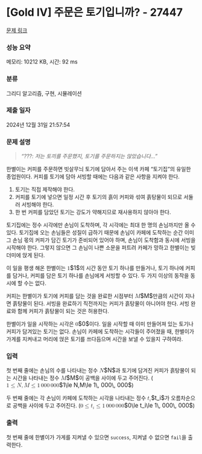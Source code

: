 # [Gold IV] 주문은 토기입니까? - 27447 

[문제 링크](https://www.acmicpc.net/problem/27447) 

### 성능 요약

메모리: 10212 KB, 시간: 92 ms

### 분류

그리디 알고리즘, 구현, 시뮬레이션

### 제출 일자

2024년 12월 31일 21:57:54

### 문제 설명

<blockquote>
<p><em>“???: 저는 토끼를 주문했지, 토기를 주문하지는 않았습니다…”</em></p>
</blockquote>

<p>한별이는 커피를 주문하면 빗살무늬 토기에 담아서 주는 이색 카페 “토기집”의 유일한 종업원이다. 커피를 토기에 담아 서빙할 때에는 다음과 같은 사항을 지켜야 한다.</p>

<ol>
	<li>토기는 직접 제작해야 한다.</li>
	<li>커피를 토기에 넣으면 일정 시간 후 토기의 흙이 커피와 섞여 흙탕물이 되므로 서둘러 서빙해야 한다.</li>
	<li>한 번 커피를 담았던 토기는 강도가 약해지므로 재사용하지 않아야 한다.</li>
</ol>

<p>토기집에는 정수 시각에만 손님이 도착하며, 각 시각에는 최대 한 명의 손님까지만 올 수 있다. 토기집에 오는 손님들은 성질이 급하기 때문에 손님이 카페에 도착하는 순간 이미 그 손님 몫의 커피가 담긴 토기가 준비되어 있어야 하며, 손님이 도착함과 동시에 서빙을 시작해야 한다. 그렇지 않으면 그 손님이 나쁜 소문을 퍼트려 카페가 망하고 한별이는 빚더미에 앉게 된다.</p>

<p>이 일을 평생 해온 한별이는 <mjx-container class="MathJax" jax="CHTML" style="font-size: 109%; position: relative;"><mjx-math class="MJX-TEX" aria-hidden="true"><mjx-mn class="mjx-n"><mjx-c class="mjx-c31"></mjx-c></mjx-mn></mjx-math><mjx-assistive-mml unselectable="on" display="inline"><math xmlns="http://www.w3.org/1998/Math/MathML"><mn>1</mn></math></mjx-assistive-mml><span aria-hidden="true" class="no-mathjax mjx-copytext">$1$</span></mjx-container>의 시간 동안 토기 하나를 만들거나, 토기 하나에 커피를 담거나, 커피를 담은 토기 하나를 손님에게 서빙할 수 있다. 두 가지 이상의 동작을 동시에 할 수는 없다.</p>

<p>커피는 한별이가 토기에 커피를 담는 것을 완료한 시점부터 <mjx-container class="MathJax" jax="CHTML" style="font-size: 109%; position: relative;"><mjx-math class="MJX-TEX" aria-hidden="true"><mjx-mi class="mjx-i"><mjx-c class="mjx-c1D440 TEX-I"></mjx-c></mjx-mi></mjx-math><mjx-assistive-mml unselectable="on" display="inline"><math xmlns="http://www.w3.org/1998/Math/MathML"><mi>M</mi></math></mjx-assistive-mml><span aria-hidden="true" class="no-mathjax mjx-copytext">$M$</span></mjx-container>만큼의 시간이 지나면 흙탕물이 된다. 서빙을 완료하기 직전까지는 커피가 흙탕물이 아니어야 한다. 서빙 완료와 함께 커피가 흙탕물이 되는 것은 허용한다.</p>

<p>한별이가 일을 시작하는 시각은 <mjx-container class="MathJax" jax="CHTML" style="font-size: 109%; position: relative;"><mjx-math class="MJX-TEX" aria-hidden="true"><mjx-mn class="mjx-n"><mjx-c class="mjx-c30"></mjx-c></mjx-mn></mjx-math><mjx-assistive-mml unselectable="on" display="inline"><math xmlns="http://www.w3.org/1998/Math/MathML"><mn>0</mn></math></mjx-assistive-mml><span aria-hidden="true" class="no-mathjax mjx-copytext">$0$</span></mjx-container>이다. 일을 시작할 때 이미 만들어져 있는 토기나 커피가 담겨있는 토기는 없다. 손님이 카페에 도착하는 시각들이 주어졌을 때, 한별이가 가게를 지켜내고 머리에 얹은 토기를 쓰다듬으며 시간을 보낼 수 있을지 구하여라.</p>

### 입력 

 <p>첫 번째 줄에는 손님의 수를 나타내는 정수 <mjx-container class="MathJax" jax="CHTML" style="font-size: 109%; position: relative;"><mjx-math class="MJX-TEX" aria-hidden="true"><mjx-mi class="mjx-i"><mjx-c class="mjx-c1D441 TEX-I"></mjx-c></mjx-mi></mjx-math><mjx-assistive-mml unselectable="on" display="inline"><math xmlns="http://www.w3.org/1998/Math/MathML"><mi>N</mi></math></mjx-assistive-mml><span aria-hidden="true" class="no-mathjax mjx-copytext">$N$</span></mjx-container>과 토기에 담겨진 커피가 흙탕물이 되는 시간을 나타내는 정수 <mjx-container class="MathJax" jax="CHTML" style="font-size: 109%; position: relative;"><mjx-math class="MJX-TEX" aria-hidden="true"><mjx-mi class="mjx-i"><mjx-c class="mjx-c1D440 TEX-I"></mjx-c></mjx-mi></mjx-math><mjx-assistive-mml unselectable="on" display="inline"><math xmlns="http://www.w3.org/1998/Math/MathML"><mi>M</mi></math></mjx-assistive-mml><span aria-hidden="true" class="no-mathjax mjx-copytext">$M$</span></mjx-container>이 공백을 사이에 두고 주어진다. (<mjx-container class="MathJax" jax="CHTML" style="font-size: 109%; position: relative;"><mjx-math class="MJX-TEX" aria-hidden="true"><mjx-mn class="mjx-n"><mjx-c class="mjx-c31"></mjx-c></mjx-mn><mjx-mo class="mjx-n" space="4"><mjx-c class="mjx-c2264"></mjx-c></mjx-mo><mjx-mi class="mjx-i" space="4"><mjx-c class="mjx-c1D441 TEX-I"></mjx-c></mjx-mi><mjx-mo class="mjx-n"><mjx-c class="mjx-c2C"></mjx-c></mjx-mo><mjx-mi class="mjx-i" space="2"><mjx-c class="mjx-c1D440 TEX-I"></mjx-c></mjx-mi><mjx-mo class="mjx-n" space="4"><mjx-c class="mjx-c2264"></mjx-c></mjx-mo><mjx-mn class="mjx-n" space="4"><mjx-c class="mjx-c31"></mjx-c></mjx-mn><mjx-mstyle><mjx-mspace style="width: 0.167em;"></mjx-mspace></mjx-mstyle><mjx-mn class="mjx-n"><mjx-c class="mjx-c30"></mjx-c><mjx-c class="mjx-c30"></mjx-c><mjx-c class="mjx-c30"></mjx-c></mjx-mn><mjx-mstyle><mjx-mspace style="width: 0.167em;"></mjx-mspace></mjx-mstyle><mjx-mn class="mjx-n"><mjx-c class="mjx-c30"></mjx-c><mjx-c class="mjx-c30"></mjx-c><mjx-c class="mjx-c30"></mjx-c></mjx-mn></mjx-math><mjx-assistive-mml unselectable="on" display="inline"><math xmlns="http://www.w3.org/1998/Math/MathML"><mn>1</mn><mo>≤</mo><mi>N</mi><mo>,</mo><mi>M</mi><mo>≤</mo><mn>1</mn><mstyle scriptlevel="0"><mspace width="0.167em"></mspace></mstyle><mn>000</mn><mstyle scriptlevel="0"><mspace width="0.167em"></mspace></mstyle><mn>000</mn></math></mjx-assistive-mml><span aria-hidden="true" class="no-mathjax mjx-copytext">$1\le N,M\le 1\, 000\, 000$</span></mjx-container>)</p>

<p>두 번째 줄에는 각 손님이 카페에 도착하는 시각을 나타내는 정수 <mjx-container class="MathJax" jax="CHTML" style="font-size: 109%; position: relative;"><mjx-math class="MJX-TEX" aria-hidden="true"><mjx-msub><mjx-mi class="mjx-i"><mjx-c class="mjx-c1D461 TEX-I"></mjx-c></mjx-mi><mjx-script style="vertical-align: -0.15em;"><mjx-mi class="mjx-i" size="s"><mjx-c class="mjx-c1D456 TEX-I"></mjx-c></mjx-mi></mjx-script></mjx-msub></mjx-math><mjx-assistive-mml unselectable="on" display="inline"><math xmlns="http://www.w3.org/1998/Math/MathML"><msub><mi>t</mi><mi>i</mi></msub></math></mjx-assistive-mml><span aria-hidden="true" class="no-mathjax mjx-copytext">$t_i$</span></mjx-container>가 오름차순으로 공백을 사이에 두고 주어진다. (<mjx-container class="MathJax" jax="CHTML" style="font-size: 109%; position: relative;"><mjx-math class="MJX-TEX" aria-hidden="true"><mjx-mn class="mjx-n"><mjx-c class="mjx-c30"></mjx-c></mjx-mn><mjx-mo class="mjx-n" space="4"><mjx-c class="mjx-c2264"></mjx-c></mjx-mo><mjx-msub space="4"><mjx-mi class="mjx-i"><mjx-c class="mjx-c1D461 TEX-I"></mjx-c></mjx-mi><mjx-script style="vertical-align: -0.15em;"><mjx-mi class="mjx-i" size="s"><mjx-c class="mjx-c1D456 TEX-I"></mjx-c></mjx-mi></mjx-script></mjx-msub><mjx-mo class="mjx-n" space="4"><mjx-c class="mjx-c2264"></mjx-c></mjx-mo><mjx-mn class="mjx-n" space="4"><mjx-c class="mjx-c31"></mjx-c></mjx-mn><mjx-mstyle><mjx-mspace style="width: 0.167em;"></mjx-mspace></mjx-mstyle><mjx-mn class="mjx-n"><mjx-c class="mjx-c30"></mjx-c><mjx-c class="mjx-c30"></mjx-c><mjx-c class="mjx-c30"></mjx-c></mjx-mn><mjx-mstyle><mjx-mspace style="width: 0.167em;"></mjx-mspace></mjx-mstyle><mjx-mn class="mjx-n"><mjx-c class="mjx-c30"></mjx-c><mjx-c class="mjx-c30"></mjx-c><mjx-c class="mjx-c30"></mjx-c></mjx-mn></mjx-math><mjx-assistive-mml unselectable="on" display="inline"><math xmlns="http://www.w3.org/1998/Math/MathML"><mn>0</mn><mo>≤</mo><msub><mi>t</mi><mi>i</mi></msub><mo>≤</mo><mn>1</mn><mstyle scriptlevel="0"><mspace width="0.167em"></mspace></mstyle><mn>000</mn><mstyle scriptlevel="0"><mspace width="0.167em"></mspace></mstyle><mn>000</mn></math></mjx-assistive-mml><span aria-hidden="true" class="no-mathjax mjx-copytext">$0\le t_i\le 1\, 000\, 000$</span></mjx-container>)</p>

### 출력 

 <p>첫 번째 줄에 한별이가 가게를 지켜낼 수 있으면 <code>success</code>, 지켜낼 수 없으면 <code>fail</code>을 출력한다.</p>

